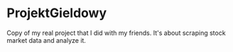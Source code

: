 # ProjektGieldowy
Copy of my real project that I did with my friends. It's about scraping stock market data and analyze it.
